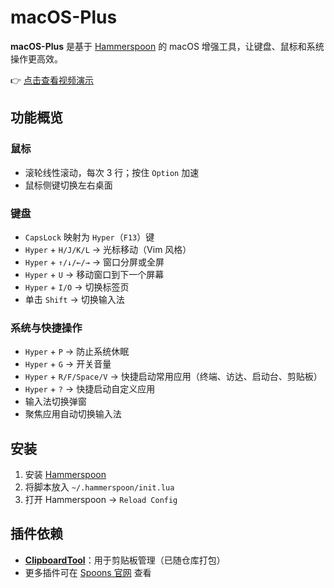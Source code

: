 # macOS-Plus

**macOS-Plus** 是基于 [Hammerspoon](https://www.hammerspoon.org/) 的 macOS 增强工具，让键盘、鼠标和系统操作更高效。

👉 [点击查看视频演示](https://www.bilibili.com/video/BV1DVVkzDExQ)  

## 功能概览

### 鼠标
- 滚轮线性滚动，每次 3 行；按住 `Option` 加速  
- 鼠标侧键切换左右桌面  

### 键盘
- `CapsLock` 映射为 `Hyper`（`F13`）键  
- `Hyper` + `H/J/K/L` → 光标移动（Vim 风格）  
- `Hyper` + `↑/↓/←/→` → 窗口分屏或全屏  
- `Hyper` + `U` → 移动窗口到下一个屏幕  
- `Hyper` + `I/O` → 切换标签页  
- 单击 `Shift` → 切换输入法  

### 系统与快捷操作
- `Hyper` + `P` → 防止系统休眠  
- `Hyper` + `G` → 开关音量  
- `Hyper` + `R/F/Space/V` → 快捷启动常用应用（终端、访达、启动台、剪贴板）  
- `Hyper` + `?` → 快捷启动自定义应用
- 输入法切换弹窗  
- 聚焦应用自动切换输入法  

## 安装
1. 安装 [Hammerspoon](https://www.hammerspoon.org/)  
2. 将脚本放入 `~/.hammerspoon/init.lua`  
3. 打开 Hammerspoon → `Reload Config`  

## 插件依赖
- **[ClipboardTool](https://www.hammerspoon.org/Spoons/ClipboardTool.html)**：用于剪贴板管理（已随仓库打包）  
- 更多插件可在 [Spoons 官网](https://www.hammerspoon.org/Spoons/) 查看  
